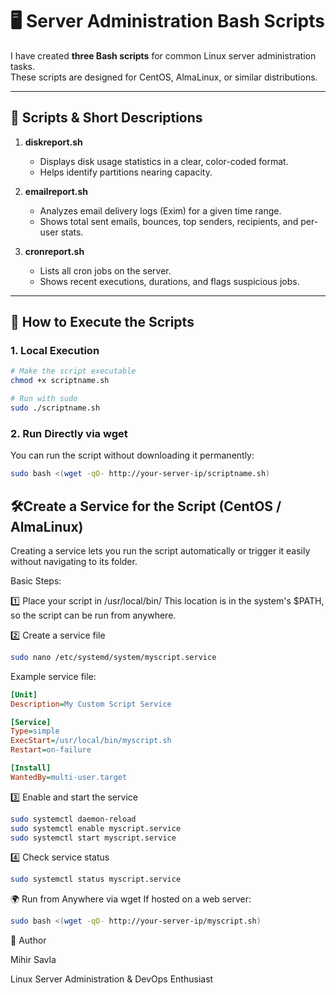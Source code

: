 # 🖥️ Server Administration Bash Scripts

I have created **three Bash scripts** for common Linux server administration tasks.  
These scripts are designed for CentOS, AlmaLinux, or similar distributions.  

---

## 📜 Scripts & Short Descriptions

1. **diskreport.sh**  
   - Displays disk usage statistics in a clear, color-coded format.  
   - Helps identify partitions nearing capacity.

2. **emailreport.sh**  
   - Analyzes email delivery logs (Exim) for a given time range.  
   - Shows total sent emails, bounces, top senders, recipients, and per-user stats.

3. **cronreport.sh**  
   - Lists all cron jobs on the server.  
   - Shows recent executions, durations, and flags suspicious jobs.

---

## 🚀 How to Execute the Scripts

### 1. **Local Execution**
```bash
# Make the script executable
chmod +x scriptname.sh

# Run with sudo
sudo ./scriptname.sh
```
### 2. **Run Directly via wget**
You can run the script without downloading it permanently:
```bash
sudo bash <(wget -qO- http://your-server-ip/scriptname.sh)
```
## 🛠️Create a Service for the Script (CentOS / AlmaLinux)
Creating a service lets you run the script automatically or trigger it easily without navigating to its folder.

Basic Steps:

1️⃣ Place your script in /usr/local/bin/
This location is in the system's $PATH, so the script can be run from anywhere.

2️⃣ Create a service file
```bash
sudo nano /etc/systemd/system/myscript.service
```
Example service file:
```ini
[Unit]
Description=My Custom Script Service

[Service]
Type=simple
ExecStart=/usr/local/bin/myscript.sh
Restart=on-failure

[Install]
WantedBy=multi-user.target
```
3️⃣ Enable and start the service
```bash
sudo systemctl daemon-reload
sudo systemctl enable myscript.service
sudo systemctl start myscript.service
```
4️⃣ Check service status
```bash
sudo systemctl status myscript.service
```
🌍 Run from Anywhere via wget
If hosted on a web server:
```bash
sudo bash <(wget -qO- http://your-server-ip/myscript.sh)
```
👤 Author

Mihir Savla

Linux Server Administration & DevOps Enthusiast
